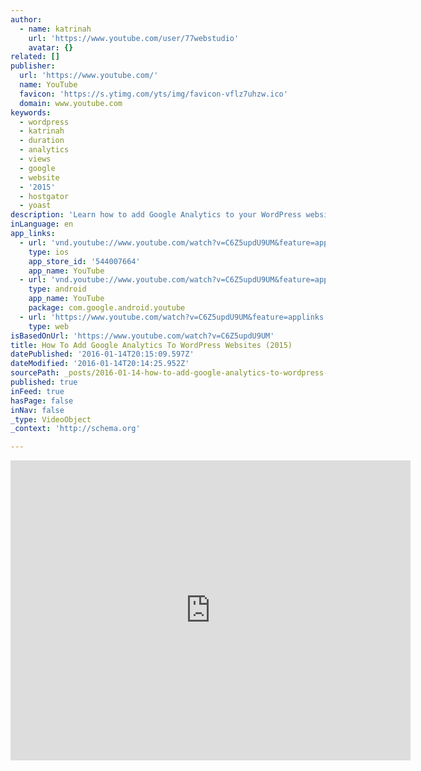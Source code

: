 ```yaml
---
author:
  - name: katrinah
    url: 'https://www.youtube.com/user/77webstudio'
    avatar: {}
related: []
publisher:
  url: 'https://www.youtube.com/'
  name: YouTube
  favicon: 'https://s.ytimg.com/yts/img/favicon-vflz7uhzw.ico'
  domain: www.youtube.com
keywords:
  - wordpress
  - katrinah
  - duration
  - analytics
  - views
  - google
  - website
  - '2015'
  - hostgator
  - yoast
description: 'Learn how to add Google Analytics to your WordPress website, step-by-step. Want to know how visitors are finding your website? Which pages are most popular? How long your visitors are staying on your site? With Google Analytics you can find out all of these things, as well as other important insights that can help you increase sales and conversions on your online business.'
inLanguage: en
app_links:
  - url: 'vnd.youtube://www.youtube.com/watch?v=C6Z5updU9UM&feature=applinks'
    type: ios
    app_store_id: '544007664'
    app_name: YouTube
  - url: 'vnd.youtube://www.youtube.com/watch?v=C6Z5updU9UM&feature=applinks'
    type: android
    app_name: YouTube
    package: com.google.android.youtube
  - url: 'https://www.youtube.com/watch?v=C6Z5updU9UM&feature=applinks'
    type: web
isBasedOnUrl: 'https://www.youtube.com/watch?v=C6Z5updU9UM'
title: How To Add Google Analytics To WordPress Websites (2015)
datePublished: '2016-01-14T20:15:09.597Z'
dateModified: '2016-01-14T20:14:25.952Z'
sourcePath: _posts/2016-01-14-how-to-add-google-analytics-to-wordpress-websites-2015.md
published: true
inFeed: true
hasPage: false
inNav: false
_type: VideoObject
_context: 'http://schema.org'

---
```

<iframe src="https://cdn.embedly.com/widgets/media.html?src=https%3A%2F%2Fwww.youtube.com%2Fembed%2FC6Z5updU9UM%3Ffeature%3Doembed&amp;url=https%3A%2F%2Fwww.youtube.com%2Fwatch%3Fv%3DC6Z5updU9UM&amp;image=https%3A%2F%2Fi.ytimg.com%2Fvi%2FC6Z5updU9UM%2Fhqdefault.jpg&amp;key=b7d04c9b404c499eba89ee7072e1c4f7&amp;type=text%2Fhtml&amp;schema=youtube" width="640" height="480" scrolling="no" frameborder="0" allowfullscreen="allowfullscreen" style=""></iframe>